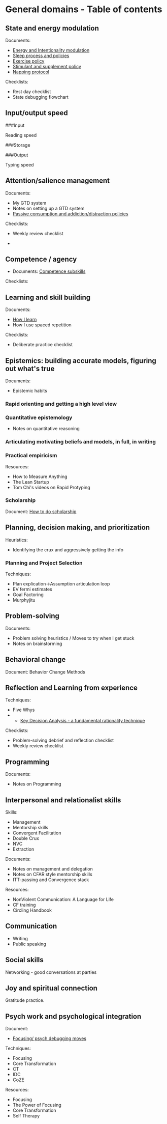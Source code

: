 # General domains - Table of contents

## State and energy modulation

Documents:

* [Energy and Intentionality modulation](Energy-and-Intentionality-modulation.md")
* [Sleep process and policies](https://wild-quit-ebe.notion.site/Sleep-process-and-policies-6f7a204833a34d4b99ad44860258ca7c)
* [Exercise policy](https://www.notion.so/Exercise-policy-458a9d81c91e46e6b8c7fdcae25b7621)
* [Stimulant and supplement policy](https://wild-quit-ebe.notion.site/Stimulant-and-supplement-policy-ceaa8d7318fa4cea858c2998ade63127)
* [Napping protocol](https://docs.google.com/document/d/1ctnO9pwF7Ti7AjyYGoSiiTzAHidUZn-mZ4EvwHqPl9M/edit#heading=h.i24l245gvr44)

Checklists:

* Rest day checklist
* State debugging flowchart


<!--- Processing stuckness
    - Slowing down, clearing a space, and doing focusing
        - Dialoging directly with triggered activation 
        - Dialoging with the avoidant part
    - Focusing with a companion
- [Energy rhythms system](((fWk_dxzYc)))
- Defended rest and free choice time 
- Exercise
- State modulation TAPs
- Lowering arousal and resting
    - Resonance frequency breathing 
    - Napping and Yoga Nidra
- Centering when agitated
- Increasing arounsal and energy
    - Arousal breathing
        - Awake
        - Energize
        - Breath of fire
        - Bellows Breathing
    - Heightening Tempo
- Stimulants
- Momentum stuff
    - Springing up from bed
    - Starting work first thing 
    - Finishing things as quickly as possible
        - Writing something as soon as I have the ideaWriting something as soon as I have the idea
        - Working in sprints with one goal-->

## Input/output speed

###Input 

Reading speed

###Storage

###Output

Typing speed


## Attention/salience management
Documents:

* My GTD system
* Notes on setting up a GTD system
* [Passive consumption and addiction/distraction policies](https://wild-quit-ebe.notion.site/Passive-consumption-and-addiction-distraction-policies-e9467e7d3d2b479a8847f2da6c70063d)

Checklists:

* Weekly review checklist




<!--- Having things tracked
    - [[Getting Things Done™]]
- Deliberately creating salience to shape background automatic thinking 
    - Loading up the details of a project the night before.
- Pushing to get versions done and shipped with a short a delay as possible.
- Packing up everything else and putting it aside for a sprint
- Checklists-->
- 
## Competence / agency


- Documents: [Competence subskills](https://docs.google.com/document/d/1yTZXX3w75eghRKiBZ-tCRBN4iUFCI5Ym5G3XU5XuIis/edit)


Checklists:

   <!-- - Commitment to making it happen - Not allowing yourself to be blocked
    - Speed of execution
    - Overcoming social fear, in particular
    - Not dropping balls
    - Situational awareness / picking up on important situational cues
- Prioritization 
- Rapid prototyping
- [[Murphyjitsu]]
- [[Getting Things Done™]]
-->


## Learning and skill building

Documents: 

* [How I learn](https://github.com/Etyre/Methodology-documents/blob/main/Learning%20Methodology.md)
* How I use spaced repetition


Checklists:

* Deliberate practice checklist





<!--- Core concepts
    - Active learning
    - Spaced repetition
    - Zooming down to the right size chunk
-->
    
    
## Epistemics: building accurate models, figuring out what's true

Documents:

* Epistemic habits


### Rapid orienting and getting a high level view


### Quantitative epistemology

* Notes on quantitative reasoning

<!--  
  
  - Mental Arithmetic
    - Bayes 
        - Generating hypotheses
        - Estimating likelihood ratios
        - Estimating base-rates
    - Making predictions
        - Calibration
    - Dealing with magnitudes
        - Noticing need for quantities
        - Fermi estimates
        
   --> 
        
### Articulating motivating beliefs and models, in full, in writing


<!--    - Flagging assumptions to test
    - Critiquing story / theory-->

 
### Practical empiricism


 
Resources:

* How to Measure Anything
* The Lean Startup
* Tom Chi's videos on Rapid Protyping


### Scholarship

Document: [How to do scholarship](https://docs.google.com/document/d/1cS6d_J-cKobof1EjylpNZaRpHbH_wFEqSj6S-L2xu1k/edit)
    
<!--- ### Unmorring / virtue of lightness
    - Beliefs that you want to be true
        - [[Exercise and TAP: Noticing thoughts that I want or like to believe, flagging, and then asking for the evidence]]
    - Making space for scary / inconvenient possibilities
        - [[Leaving a line of retreat]]
    - Social-epistemological decoupling 
        - Strategy of imagining that everyone is punking you.
        - Strategy of remembering how Eliezer was wrong.
- Rapid prototyping
    - 
- The virtue of precision 
    - ???
- Measurement and empiricism
    - [[Applied Information Economics]] 

- Expert assessment
    - -->
## Planning, decision making, and prioritization

Heuristics:
 
- Identifying the crux and aggressively getting the info


### Planning and Project Selection 

    
Techniques: 

* Plan explication->Assumption articulation loop
* EV fermi estimates
* Goal Factoring
* Murphyjitu

    
## Problem-solving

Documents:

* Problem solving heuristics / Moves to try when I get stuck
* Notes on brainstorming



<!--- Talking outloud is overpowered
- Problem solving heuristics 
    - [[Moves to try when I get stuck]]
- Idea generation
    - Brainstorming skills-->

    
    
## Behavioral change

Document: Behavior Change Methods

<!--- TAPs and TAP systems
- Prop urges
    - Tony Robbin's Neurassociative Conditioning
- Immunity to Change
- Maybe?
    - Designing reward architectures
        - Removing variable intermit 
    - Aversion Factoring-->


    
    
## Reflection and Learning from experience

Techniques:

* Five Whys
* * [Key Decision Analysis - a fundamental rationality technique](https://www.lesswrong.com/posts/y54fv6BasFtucpF7D/key-decision-analysis-a-fundamental-rationality-technique)


Checklists:

* Problem-solving debrief and reflection checklist
* Weekly review checklist

## Programming

Documents:

* Notes on Programming

## Interpersonal and relationalist skills


Skills:

- Management
- Mentorship skills
- Convergent Facilitation
- Double Crux
- NVC
- Extraction

Documents:

* Notes on management and delegation
* Notes on CFAR style mentorship skills
* ITT-passing and Convergence stack

Resources:

* NonViolent Communication: A Language for Life
* CF training
* Circling Handbook


## Communication


- Writing
- Public speaking


## Social skills

Networking - good conversations at parties



## Joy and spiritual connection

Gratitude practice.


## Psych work and psychological integration

Document: 

- [Focusing/ psych debugging  moves](https://docs.google.com/document/d/1OXqflthzbr65CjYYK68wTzLlA6Dc96_qazr_KzOCYLg/edit#heading=h.jcw6bic35bl8)

Techniques:

- Focusing 
- Core Transformation
- CT
- IDC
- CoZE

Resources:

* Focusing
* The Power of Focusing
* Core Transformation
* Self Therapy

    
<!--## Developing concepts
- Naturalism
- Thinking at the Edge
-->